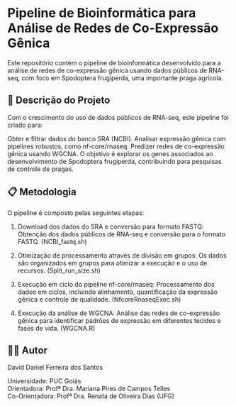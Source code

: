 # Pipeline de Bioinformática para Análise de Redes de Co-Expressão Gênica

Este repositório contém o pipeline de bioinformática desenvolvido para a análise de redes de co-expressão gênica usando dados públicos de RNA-seq, com foco em Spodoptera frugiperda, uma importante praga agrícola.

## 🧬 Descrição do Projeto

Com o crescimento do uso de dados públicos de RNA-seq, este pipeline foi criado para:

Obter e filtrar dados do banco SRA (NCBI).
Analisar expressão gênica com pipelines robustos, como nf-core/rnaseq.
Predizer redes de co-expressão gênica usando WGCNA.
O objetivo é explorar os genes associados ao desenvolvimento de Spodoptera frugiperda, contribuindo para pesquisas de controle de pragas.

## 📋 Metodologia

O pipeline é composto pelas seguintes etapas:

1. Download dos dados do SRA e conversão para formato FASTQ:
Obtenção dos dados públicos de RNA-seq e conversão para o formato FASTQ. (NCBI_fastq.sh)

2. Otimização de processamento através de divisão em grupos:
Os dados são organizados em grupos para otimizar a execução e o uso de recursos. (Split_run_size.sh)

3. Execução em ciclo do pipeline nf-core/rnaseq:
Processamento dos dados em ciclos, incluindo alinhamento, quantificação da expressão gênica e controle de qualidade. (NfcoreRnaseqExec.sh)

4. Execução da análise de WGCNA:
Análise das redes de co-expressão gênica para identificar padrões de expressão em diferentes tecidos e fases de vida. (WGCNA.R)

 ## 👨‍💻 Autor

David Daniel Ferreira dos Santos

Universidade: PUC Goiás  
Orientadora: Profª Dra. Mariana Pires de Campos Telles  
Co-Orientadora: Profª Dra. Renata de Oliveira Dias (UFG)  
